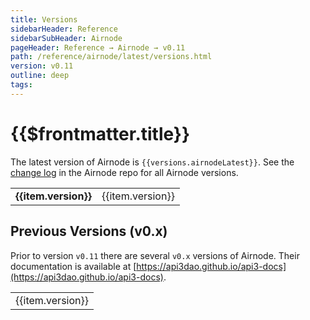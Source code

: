 ```yaml
---
title: Versions
sidebarHeader: Reference
sidebarSubHeader: Airnode
pageHeader: Reference → Airnode → v0.11
path: /reference/airnode/latest/versions.html
version: v0.11
outline: deep
tags:
---
```


<VersionWarning/>

<PageHeader/>

<SearchHighlight/>

# {{$frontmatter.title}}

The latest version of Airnode is `{{versions.airnodeLatest}}`. See the
[change log](https://github.com/api3dao/airnode/blob/master/packages/airnode-node/CHANGELOG.md)
in the Airnode repo for all Airnode versions.

<table>
    <tr v-if="versions.versionsAirnode" v-for="(item, index) in versions.versionsAirnode">
        <td v-if="vrs === item.version"><b>{{item.version}}</b></td>
        <td v-else><a  :href="item.path">{{item.version}}</a></td>
    </tr>
</table>

## Previous Versions (v0.x)

Prior to version `v0.11` there are several `v0.x` versions of Airnode. Their
documentation is available at
[https://api3dao.github.io/api3-docs](https://api3dao.github.io/api3-docs).

<table>
    <tr v-for="(item, index) in versionsLegacy">
        <td>{{item.version}}</td>
    </tr>
</table>

<script setup lang="ts">
    import versions from '../../../.vitepress/versions.json';
    import versionsLegacy from '../../../.vitepress/versionsAirnodeLegacy.json';
    import { useData } from 'vitepress';

    const { frontmatter } = useData();
    let vrs = frontmatter._value.version;
</script>
